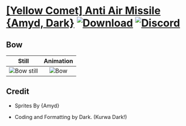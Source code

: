 # [\[Yellow Comet\] Anti Air Missile {Amyd, Dark}](./) [![Download](https://img.shields.io/badge/Download--red?style=social&logo=github)](https://minhaskamal.github.io/DownGit/#/home?url=https://github.com/Klokinator/FE-Repo/tree/main/Battle%20Animations%2FAdvance%20Wars%20Animation%20Ports%2F%5BYellow%20Comet%5D%20Anti%20Air%20Missile%20%7BAmyd%2C%20Dark%7D%2F5.%20Bow%20(Missile)) [![Discord](https://img.shields.io/badge/Discord--blue?style=social&logo=discord)](https://discord.gg/C7VNGnyTPA)

## Bow

| Still | Animation |
| :---: | :-------: |
| ![Bow still](./Bow_000.png) | ![Bow](./Bow.gif) |

## Credit

- Sprites By {Amyd}

- Coding and Formatting by Dark. (Kurwa Dark!)
